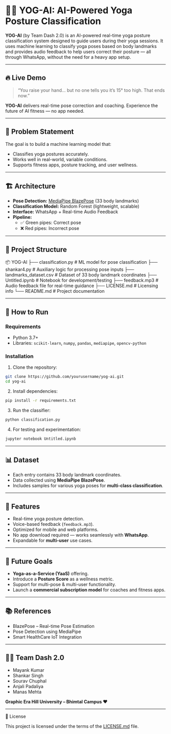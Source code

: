# 🧘‍♂️ YOG-AI: AI-Powered Yoga Posture Classification

**YOG-AI** (by Team Dash 2.0) is an AI-powered real-time yoga posture classification system designed to guide users during their yoga sessions. It uses machine learning to classify yoga poses based on body landmarks and provides audio feedback to help users correct their posture — all through WhatsApp, without the need for a heavy app setup.

---

## 🔥 Live Demo

> “You raise your hand… but no one tells you it’s 15° too high. That ends now.”

**YOG-AI** delivers real-time pose correction and coaching. Experience the future of AI fitness — no app needed.

---

## 📌 Problem Statement

The goal is to build a machine learning model that:

- Classifies yoga postures accurately.
- Works well in real-world, variable conditions.
- Supports fitness apps, posture tracking, and user wellness.

---

## 🏗️ Architecture

- **Pose Detection:** [MediaPipe BlazePose](https://arxiv.org/abs/2006.10204) (33 body landmarks)
- **Classification Model:** Random Forest (lightweight, scalable)
- **Interface:** WhatsApp + Real-time Audio Feedback
- **Pipeline:**
  - ✅ Green pipes: Correct pose
  - ❌ Red pipes: Incorrect pose

---

## 📁 Project Structure
📦 YOG-AI
├── classification.py         # ML model for pose classification
├── shankar4.py               # Auxiliary logic for processing pose inputs
├── landmarks_dataset.csv     # Dataset of 33 body landmark coordinates
├── Untitled.ipynb            # Notebook for development/testing
├── feedback.mp3              # Audio feedback file for real-time guidance
├── LICENSE.md                # Licensing info
└── README.md                 # Project documentation

---

## 🚀 How to Run

### Requirements

- Python 3.7+
- Libraries: `scikit-learn`, `numpy`, `pandas`, `mediapipe`, `opencv-python`

### Installation

1. Clone the repository:

```bash
git clone https://github.com/yourusername/yog-ai.git
cd yog-ai
```

2.	Install dependencies:

```bash
pip install -r requirements.txt
```

3.	Run the classifier:

```bash
python classification.py
```

4.	For testing and experimentation:

```bash
jupyter notebook Untitled.ipynb
```

---

## 📊 Dataset
- Each entry contains 33 body landmark coordinates.
- Data collected using **MediaPipe BlazePose**.
- Includes samples for various yoga poses for **multi-class classification**.

---

## 🎯 Features
- Real-time yoga posture detection.
- Voice-based feedback (`feedback.mp3`).
- Optimized for mobile and web platforms.
- No app download required — works seamlessly with **WhatsApp**.
- Expandable for **multi-user** use cases.

---

## 🌱 Future Goals
- **Yoga-as-a-Service (YaaS)** offering.
- Introduce a **Posture Score** as a wellness metric.
- Support for multi-pose & multi-user functionality.
- Launch a **commercial subscription model** for coaches and fitness apps.

---

## 📚 References
- BlazePose – Real-time Pose Estimation
- Pose Detection using MediaPipe
- Smart HealthCare IoT Integration

---

## 🧑‍💻 Team Dash 2.0
- Mayank Kumar  
- Shankar Singh  
- Sourav Chuphal  
- Anjali Padaliya  
- Manas Mehta  

**Graphic Era Hill University – Bhimtal Campus ❤️**

---

📄 License

This project is licensed under the terms of the [LICENSE.md](https://github.com/yashbisht077/YogAi/blob/main/LICENSE.md) file.
